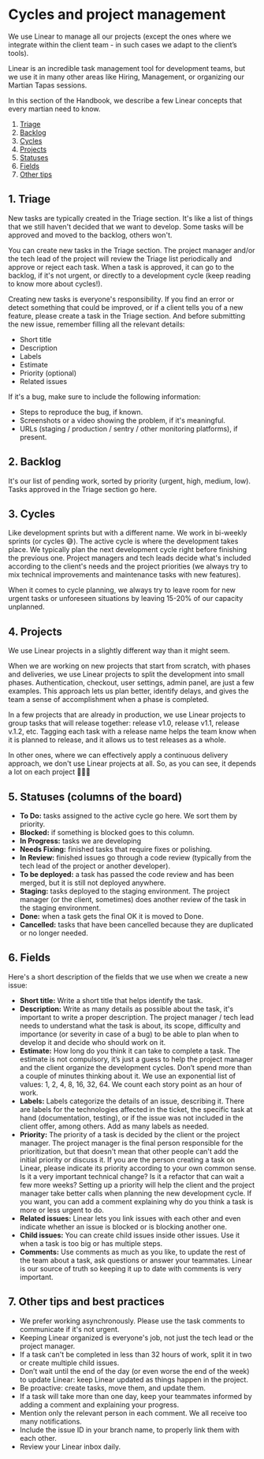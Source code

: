 # Cycles and project management

We use Linear to manage all our projects (except the ones where we integrate within the client team - in such cases we adapt to the client’s tools).

Linear is an incredible task management tool for development teams, but we use it in many other areas like Hiring, Management, or organizing our Martian Tapas sessions.

In this section of the Handbook, we describe a few Linear concepts that every martian need to know.

1. [Triage](#triage)
2. [Backlog](#backlog)
3. [Cycles](#cycles)
4. [Projects](#projects)
5. [Statuses](#statuses)
6. [Fields](#fields)
7. [Other tips](#tips)

## 1. <a name='triage'></a>Triage

New tasks are typically created in the Triage section. It's like a list of things that we still haven't decided that we want to develop. Some tasks will be approved and moved to the backlog, others won't.

You can create new tasks in the Triage section. The project manager and/or the tech lead of the project will review the Triage list periodically and approve or reject each task. When a task is approved, it can go to the backlog, if it's not urgent, or directly to a development cycle (keep reading to know more about cycles!).

Creating new tasks is everyone's responsibility. If you find an error or detect something that could be improved, or if a client tells you of a new feature, please create a task in the Triage section. And before submitting the new issue, remember filling all the relevant details:

- Short title
- Description
- Labels
- Estimate
- Priority (optional)
- Related issues

If it's a bug, make sure to include the following information:

- Steps to reproduce the bug, if known.
- Screenshots or a video showing the problem, if it's meaningful.
- URLs (staging / production / sentry / other monitoring platforms), if present.

## 2. <a name='backlog'></a>Backlog

It's our list of pending work, sorted by priority (urgent, high, medium, low). Tasks approved in the Triage section go here.

## 3. <a name='cycles'></a>Cycles

Like development sprints but with a different name. We work in bi-weekly sprints (or cycles 😅). The active cycle is where the development takes place. We typically plan the next development cycle right before finishing the previous one. Project managers and tech leads decide what's included according to the client's needs and the project priorities (we always try to mix technical improvements and maintenance tasks with new features).

When it comes to cycle planning, we always try to leave room for new urgent tasks or unforeseen situations by leaving 15-20% of our capacity unplanned.

## 4. <a name='projects'></a>Projects

We use Linear projects in a slightly different way than it might seem.

When we are working on new projects that start from scratch, with phases and deliveries, we use Linear projects to split the development into small phases. Authentication, checkout, user settings, admin panel, are just a few examples. This approach lets us plan better, identify delays, and gives the team a sense of accomplishment when a phase is completed.

In a few projects that are already in production, we use Linear projects to group tasks that will release together: release v1.0, release v1.1, release v.1.2, etc. Tagging each task with a release name helps the team know when it is planned to release, and it allows us to test releases as a whole.

In other ones, where we can effectively apply a continuous delivery approach, we don't use Linear projects at all. So, as you can see, it depends a lot on each project 🤷🏻‍♂️

## 5. <a name='statuses'></a>Statuses (columns of the board)

- **To Do:** tasks assigned to the active cycle go here. We sort them by priority.
- **Blocked:** if something is blocked goes to this column.
- **In Progress:** tasks we are developing
- **Needs Fixing:** finished tasks that require fixes or polishing.
- **In Review:** finished issues go through a code review (typically from the tech lead of the project or another developer).
- **To be deployed:** a task has passed the code review and has been merged, but it is still not deployed anywhere.
- **Staging:** tasks deployed to the staging environment. The project manager (or the client, sometimes) does another review of the task in the staging environment.
- **Done:** when a task gets the final OK it is moved to Done.
- **Cancelled:** tasks that have been cancelled because they are duplicated or no longer needed.

## 6. <a name='fields'></a>Fields

Here's a short description of the fields that we use when we create a new issue:

- **Short title:** Write a short title that helps identify the task.
- **Description:** Write as many details as possible about the task, it's important to write a proper description. The project manager / tech lead needs to understand what the task is about, its scope, difficulty and importance (or severity in case of a bug) to be able to plan when to develop it and decide who should work on it.
- **Estimate:** How long do you think it can take to complete a task. The estimate is not compulsory, it’s just a guess to help the project manager and the client organize the development cycles. Don’t spend more than a couple of minutes thinking about it. We use an exponential list of values: 1, 2, 4, 8, 16, 32, 64. We count each story point as an hour of work. 
- **Labels:** Labels categorize the details of an issue, describing it. There are labels for the technologies affected in the ticket, the specific task at hand (documentation, testing), or if the issue was not included in the client offer, among others. Add as many labels as needed.
- **Priority:** The priority of a task is decided by the client or the project manager. The project manager is the final person responsible for the prioritization, but that doesn't mean that other people can't add the initial priority or discuss it. If you are the person creating a task on Linear, please indicate its priority according to your own common sense. Is it a very important technical change? Is it a refactor that can wait a few more weeks? Setting up a priority will help the client and the project manager take better calls when planning the new development cycle. If you want, you can add a comment explaining why do you think a task is more or less urgent to do.
- **Related issues:** Linear lets you link issues with each other and even indicate whether an issue is blocked or is blocking another one.
- **Child issues:** You can create child issues inside other issues. Use it when a task is too big or has multiple steps.
- **Comments:** Use comments as much as you like, to update the rest of the team about a task, ask questions or answer your teammates. Linear is our source of truth so keeping it up to date with comments is very important.

## 7. <a name='tips'></a>Other tips and best practices

- We prefer working asynchronously. Please use the task comments to communicate if it's not urgent.
- Keeping Linear organized is everyone's job, not just the tech lead or the project manager.
- If a task can't be completed in less than 32 hours of work, split it in two or create multiple child issues.
- Don’t wait until the end of the day (or even worse the end of the week) to update Linear: keep Linear updated as things happen in the project.
- Be proactive: create tasks, move them, and update them.
- If a task will take more than one day, keep your teammates informed by adding a comment and explaining your progress.
- Mention only the relevant person in each comment. We all receive too many notifications.
- Include the issue ID in your branch name, to properly link them with each other.
- Review your Linear inbox daily.
